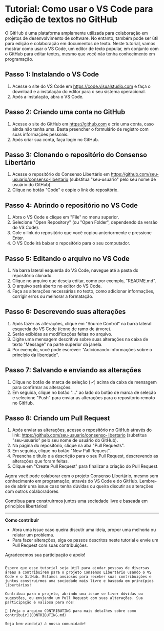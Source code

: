 # Tutorial: Como usar o VS Code para edição de textos no GitHub

O GitHub é uma plataforma amplamente utilizada para colaboração em projetos de desenvolvimento de software. No entanto, também pode ser útil para edição e colaboração em documentos de texto. Neste tutorial, vamos mostrar como usar o VS Code, um editor de texto popular, em conjunto com o GitHub para editar textos, mesmo que você não tenha conhecimento em programação.

## Passo 1: Instalando o VS Code

1. Acesse o site do VS Code em https://code.visualstudio.com e faça o download e a instalação do editor para o seu sistema operacional.
2. Após a instalação, abra o VS Code.

## Passo 2: Criando uma conta no GitHub

1. Acesse o site do GitHub em https://github.com e crie uma conta, caso ainda não tenha uma. Basta preencher o formulário de registro com suas informações pessoais.
2. Após criar sua conta, faça login no GitHub.

## Passo 3: Clonando o repositório do Consenso Libertário

1. Acesse o repositório do Consenso Libertário em https://github.com/seu-usuario/consenso-libertario (substitua "seu-usuario" pelo seu nome de usuário do GitHub).
2. Clique no botão "Code" e copie o link do repositório.

## Passo 4: Abrindo o repositório no VS Code

1. Abra o VS Code e clique em "File" no menu superior.
2. Selecione "Open Repository" (ou "Open Folder", dependendo da versão do VS Code).
3. Cole o link do repositório que você copiou anteriormente e pressione Enter.
4. O VS Code irá baixar o repositório para o seu computador.

## Passo 5: Editando o arquivo no VS Code

1. Na barra lateral esquerda do VS Code, navegue até a pasta do repositório clonado.
2. Clique no arquivo que deseja editar, como por exemplo, "README.md".
3. O arquivo será aberto no editor do VS Code.
4. Faça as alterações necessárias no texto, como adicionar informações, corrigir erros ou melhorar a formatação.

## Passo 6: Descrevendo suas alterações

1. Após fazer as alterações, clique em "Source Control" na barra lateral esquerda do VS Code (ícone de ramo de árvore).
2. Serão exibidas as modificações feitas no arquivo.
3. Digite uma mensagem descritiva sobre suas alterações na caixa de texto "Message" na parte superior da janela.
4. Por exemplo, você pode escrever: "Adicionando informações sobre o princípio da liberdade".

## Passo 7: Salvando e enviando as alterações

1. Clique no botão de marca de seleção (✓) acima da caixa de mensagem para confirmar as alterações.
2. Em seguida, clique no botão "..." ao lado do botão de marca de seleção e selecione "Push" para enviar as
alterações para o repositório remoto no GitHub.

## Passo 8: Criando um Pull Request

1. Após enviar as alterações, acesse o repositório no GitHub através do link: https://github.com/seu-usuario/consenso-libertario (substitua "seu-usuario" pelo seu nome de usuário do GitHub).
2. Na página do repositório, clique na aba "Pull Requests".
3. Em seguida, clique no botão "New Pull Request".
4. Preencha o título e a descrição para o seu Pull Request, descrevendo as alterações que foram feitas.
5. Clique em "Create Pull Request" para finalizar a criação do Pull Request.

Agora você pode colaborar com o projeto Consenso Libertário, mesmo sem conhecimento em programação, através do VS Code e do GitHub. Lembre-se de abrir uma issue caso tenha dúvidas ou queira discutir as alterações com outros colaboradores.

Contribua para construirmos juntos uma sociedade livre e baseada em princípios libertários!

---

**Como contribuir**

- Abra uma issue caso queira discutir uma ideia, propor uma melhoria ou relatar um problema.
- Para fazer alterações, siga os passos descritos neste tutorial e envie um Pull Request com suas contribuições.

Agradecemos sua participação e apoio!

```

Espero que esse tutorial seja útil para ajudar pessoas de diversas áreas a contribuírem para o projeto Consenso Libertário usando o VS Code e o GitHub. Estamos ansiosos para receber suas contribuições e juntos construirmos uma sociedade mais livre e baseada em princípios libertários!

Contribua para o projeto, abrindo uma issue se tiver dúvidas ou sugestões, ou enviando um Pull Request com suas alterações. Sua participação é valiosa para nós!

🔗 [Veja o arquivo CONTRIBUTING para mais detalhes sobre como contribuir](CONTRIBUTING.md)

Seja bem-vindo(a) à nossa comunidade!